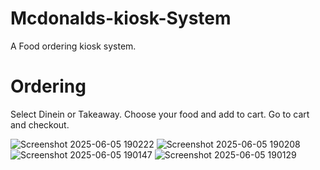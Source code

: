 # Mcdonalds-kiosk-System
A Food ordering kiosk system.

# Ordering
Select Dinein or Takeaway.
Choose your food and add to cart.
Go to cart and checkout.

![Screenshot 2025-06-05 190222](https://github.com/user-attachments/assets/ec24c9c3-59f8-4e4b-96e6-8eef4f30f9ce)
![Screenshot 2025-06-05 190208](https://github.com/user-attachments/assets/9c15777b-8b5b-4b20-957b-ea4874fcc552)
![Screenshot 2025-06-05 190147](https://github.com/user-attachments/assets/bce746b1-2e58-4c7d-beea-f0502b1096b9)
![Screenshot 2025-06-05 190129](https://github.com/user-attachments/assets/879cb828-bb76-45e3-b573-667a87dba76e)
